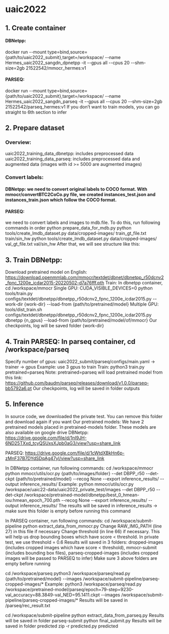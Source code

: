 # uaic2022
## 1. Create container
#### DBNetpp:
docker run --mount type=bind,source={path/to/uaic2022_submit},target=/workspace/ --name Hermes_uaic2022_sangdn_dpnetpp -it --gpus all --cpus 20 --shm-size=2gb  21522542/mmocr_hermes:v1
#### PARSEQ:
docker run --mount type=bind,source={path/to/uaic2022_submit},target=/workspace/ --name Hermes_uaic2022_sangdn_parseq -it --gpus all --cpus 20 --shm-size=2gb  21522542/parseq_hermes:v1
If you don’t want to train models, you can go straight to 6th section to infer

## 2. Prepare dataset
### Overview:
uaic2022_training_data_dbnetpp: includes preprocessed data
uaic2022_training_data_parseq: includes preprocessed data and augmented data (images with id >= 5000 are augmented images)
### Convert labels:
#### DBNetpp: we need to convert original labels to COCO format. With mmocr/convertBTC2CoCo.py file, we created instances_test.json and instances_train.json which follow the COCO format.
#### PARSEQ: 
we need to convert labels and images to mdb.file. To do this, run following commands in order
python prepare_data_for_mdb.py
python tools/create_lmdb_dataset.py data/cropped-images/ train_gt_file.txt train/sin_hw
python tools/create_lmdb_dataset.py data/cropped-images/ val_gt_file.txt val/sin_hw
		After that, we will see structure like this:

## 3. Train DBNetpp:
Download pretrained model on English: https://download.openmmlab.com/mmocr/textdet/dbnet/dbnetpp_r50dcnv2_fpnc_1200e_icdar2015-20220502-d7a76fff.pth
Train: In dbnetpp container, cd /workspace/mmocr
Single GPU:
CUDA_VISIBLE_DEVICES=0 python tools/train.py configs/textdet/dbnetpp/dbnetpp_r50dcnv2_fpnc_1200e_icdar2015.py --work-dir {work-dir} --load-from {path/to/pretrained/model}
Multiple GPU:
tools/dist_train.sh configs/textdet/dbnetpp/dbnetpp_r50dcnv2_fpnc_1200e_icdar2015.py dbnetpp {n_gpus} --load-from {path/to/pretrained/model/of/mmocr}
Our checkpoints, log will be  saved folder {work-dir}

## 4. Train PARSEQ: In parseq container, cd /workspace/parseq
Specify number of gpus: uaic2022_submit/parseq/configs/main.yaml → trainer → gpus
Example: use 3 gpus to train
Train: 	python3 train.py pretrained=parseq 
Note: pretrained=parseq will load pretrained model from this link: https://github.com/baudm/parseq/releases/download/v1.0.0/parseq-bb5792a6.pt
Our checkpoints, log will be saved in folder outputs

## 5. Inference
In source code, we downloaded the private test. You can remove this folder and download again if you want
Our pretrained models: We have 2 pretrained models placed in pretrained-models folder. These models are also available on google drive
DBNetpp: 	https://drive.google.com/file/d/1nI9JH-6ND25TXxd_tcyQSUxsXJpb0aG3/view?usp=share_link

PARSEQ: https://drive.google.com/file/d/1cWtdXBkHn6p-zMnF37B7DYdSDqAg47yl/view?usp=share_link

In DBNetpp container, run following commands:
cd /workspace/mmocr
python mmocr/utils/ocr.py {path/to/images/folder} --det DBPP_r50 --det-ckpt {path/to/pretrained/model} --recog None --export inference_results/ --output inference_results/	
Example:
python mmocr/utils/ocr.py /workspace/uaic22-data/uaic2022_private_test/images --det DBPP_r50 --det-ckpt /workspace/pretrained-model/dbnetpp/best_0_hmean-iou:hmean_epoch_700.pth --recog None --export inference_results/ --output inference_results/
The results will be saved in inference_results → make sure this folder is empty before running this command

In PARSEQ container, run following commands:
cd /workspace/submit-pipeline
python extract_data_from_mmocr.py
 Change RAW_IMG_PATH (line 27) in this file if necessary
Change threshold (in line 66) if necessary. This will help us drop bounding boxes which have score < threshold. In private test, we use threshold = 0.6
Results will saved in 3 folders: dropped-images (includes cropped images which have score < threshold), mmocr-submit (includes bounding box files), parseq-cropped-images (includes cropped images will be passed to PARSEQ to infer)
Make sure 3 above folders are empty before running

cd /workspace/parseq
python3 /workspace/parseq/read.py {path/to/pretrained/model} --images /workspace/submit-pipeline/parseq-cropped-images/*
Example:
python3 /workspace/parseq/read.py /workspace/pretrained-model/parseq/epoch=79-step=9230-val_accuracy=88.3849-val_NED=95.1411.ckpt --images /workspace/submit-pipeline/parseq-cropped-images/*
Results will be saved in /parseq/rec_result.txt

cd /workspace/submit-pipeline
python extract_data_from_parseq.py
Results will be saved in folder parseq-submit
python final_submit.py
Results will be saved in folder predicted
zip -r predicted.py predicted
